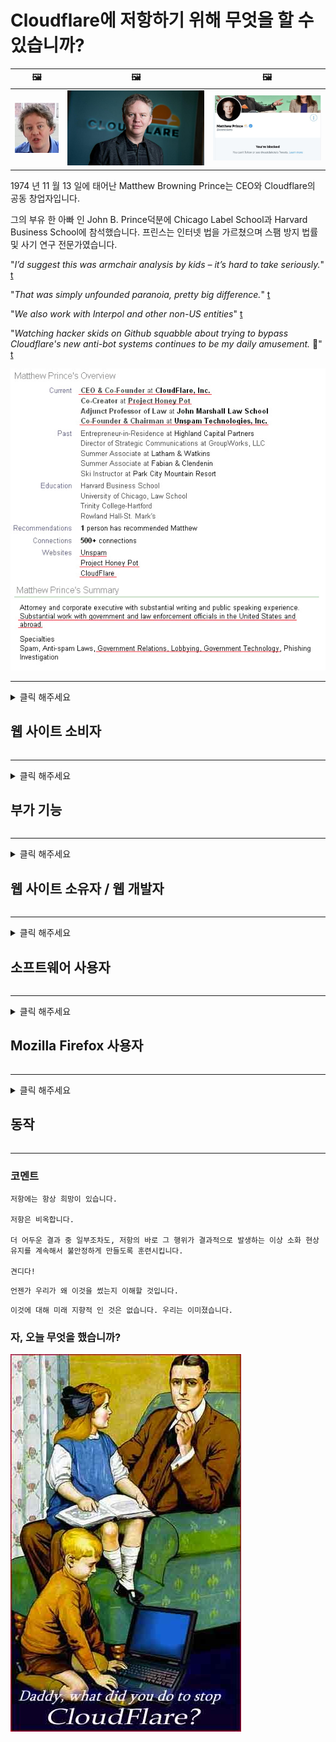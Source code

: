 # Cloudflare에 저항하기 위해 무엇을 할 수 있습니까?

| 🖼 | 🖼 | 🖼 |
| --- | --- | --- |
| ![](../image/matthew_prince_teen.jpg) | ![](../image/matthew_prince.jpg) | ![](../image/blockedbymatthewprince.jpg) |


1974 년 11 월 13 일에 태어난 Matthew Browning Prince는 CEO와 Cloudflare의 공동 창업자입니다.

그의 부유 한 아빠 인 John B. Prince덕분에 Chicago Label School과 Harvard Business School에 참석했습니다.
프린스는 인터넷 법을 가르쳤으며 스팸 방지 법률 및 사기 연구 전문가였습니다.


"*I’d suggest this was armchair analysis by kids – it’s hard to take seriously.*" [t](https://www.theguardian.com/technology/2015/nov/19/cloudflare-accused-by-anonymous-helping-isis)

"*That was simply unfounded paranoia, pretty big difference.*"  [t](https://twitter.com/xxdesmus/status/992757936123359233)

"*We also work with Interpol and other non-US entities*" [t](https://twitter.com/eastdakota/status/1203028504184360960)

"*Watching hacker skids on Github squabble about trying to bypass Cloudflare's new anti-bot systems continues to be my daily amusement.* 🍿" [t](https://twitter.com/eastdakota/status/1273277839102656515)


![](../image/whoismp.jpg)

---


<details>
<summary>클릭 해주세요

## 웹 사이트 소비자
</summary>


- 원하는 웹 사이트에서 Cloudflare를 사용하는 경우 Cloudflare를 사용하지 말라고 알려주십시오.
  - Facebook, Reddit, Twitter 또는 Mastodon과 같은 소셜 미디어에서 징징 거리는 것은 차이가 없습니다. [액션은 해시 태그보다 더 큽니다.](https://twitter.com/phyzonloop/status/1274132092490862594)
  - 자신을 유용하게 만들고 싶다면 웹 사이트 소유자에게 문의하십시오.

[Cloudflare가 말했습니다.](https://github.com/Eloston/ungoogled-chromium/issues/783):
```
문제가 발생한 특정 서비스 또는 사이트에 대해 관리자에게 연락하고 경험을 공유하는 것이 좋습니다.
```

[요청하지 않으면 웹 사이트 소유자는이 문제를 알지 못합니다.](../PEOPLE.md)

![](../image/liberapay.jpg)

[성공적인 예](https://counterpartytalk.org/t/turn-off-cloudflare-on-counterparty-co-plz/164/5).<br>
문제가 있군? [지금 목소리를 높이십시오.](https://github.com/maraoz/maraoz.github.io/issues/1) 아래 예.

```
당신은 기업 검열과 대량 감시를 돕고 있습니다.
http://crimeflare.eu.org
```

```
귀하의 웹 페이지는 CloudFlare의 개인 정보를 침해하는 개인 벽으로 둘러싸인 정원에 있습니다.
http://crimeflare.eu.org
```

- 웹 사이트의 개인 정보 보호 정책을 읽어보십시오.
  - 웹 사이트가 Cloudflare 뒤에 있거나 웹 사이트가 Cloudflare에 연결된 서비스를 사용중인 경우.

"Cloudflare"가 무엇인지 설명하고 Cloudflare와 데이터를 공유 할 수있는 권한을 요청해야합니다. 그렇게하지 않으면 신뢰를 침해하게되며 문제의 웹 사이트를 피해야합니다.

[허용되는 개인 정보 보호 정책 예는 여기에 있습니다.](https://archive.is/bDlTz) ("Subprocessors" > "Entity Name")

```
귀하의 개인 정보 보호 정책을 읽었으며 Cloudflare라는 단어를 찾을 수 없습니다.
내 데이터를 Cloudflare에 계속 제공하는 경우 데이터 공유를 거부합니다.
http://crimeflare.eu.org
```

이것은 Cloudflare라는 단어가없는 개인 정보 보호 정책의 예입니다.
[Liberland Jobs](https://archive.is/daKIr) [privacy policy](https://docsend.com/view/feiwyte):

![](../image/cfwontobey.jpg)

Cloudflare에는 자체 개인 정보 보호 정책이 있습니다.
[Cloudflare는 doxxing 사람들을 좋아합니다.](https://www.reddit.com/r/GamerGhazi/comments/2s64fe/be_wary_reporting_to_cloudflare/)

다음은 웹 사이트 가입 양식의 좋은 예입니다.
AFAIK, 제로 웹 사이트는 이것을합니다. 그들을 믿으시겠습니까?

```
"XYZ에 가입"을 클릭하면 서비스 약관 및 개인 정보 보호 정책에 동의하는 것입니다.
귀하는 또한 귀하의 데이터를 Cloudflare와 공유하는 데 동의하고 cloudflare의 개인 정보 보호 정책에도 동의합니다.
Cloudflare가 귀하의 정보를 유출하거나 귀하가 당사 서버에 연결하도록 허용하지 않는다면 당사의 잘못이 아닙니다. [*]

[ 가입하기 ] [ 동의하지 않습니다 ]
```
[*] [PEOPLE.md](../PEOPLE.md)


- 그들의 서비스를 사용하지 마십시오. Cloudflare가 당신을 지켜보고 있다는 것을 기억하십시오.
  - ["I'm in your TLS, sniffin' your passworz"](../image/iminurtls.jpg)

- 다른 웹 사이트를 검색합니다. 인터넷에는 대안과 기회가 있습니다!

- 친구들에게 매일 Tor를 사용하도록 설득하십시오.
  - 익명 성은 개방형 인터넷의 표준이어야합니다!
  - [Tor 프로젝트는이 프로젝트를 싫어합니다.](../HISTORY.md)

</details>

------

<details>
<summary>클릭 해주세요

## 부가 기능
</summary>

- 브라우저가 Firefox, Tor 브라우저 또는 Ungoogled Chromium 인 경우 아래 추가 기능 중 하나를 사용하세요.
  - 다른 새로운 추가 기능을 추가하려면 먼저 그것에 대해 문의하십시오.


| 이름 | 개발자 | 지원하다 | 차단 가능 | 알릴 수 있음 | Chrome |
| -------- | -------- | -------- | -------- | -------- | -------- |
| [Bloku Cloudflaron MITM-Atakon](../subfiles/about.bcma.md) | #Addon | [ ? ](http://crimeflare.eu.org/) | **예**     | **예**     |  **예** |
| [Ĉu ligoj estas vundeblaj al MITM-atako?](../subfiles/about.ismm.md) | #Addon | [ ? ](http://crimeflare.eu.org/) | 아니     | **예**     |  **예** |
| [Ĉu ĉi tiuj ligoj blokos Tor-uzanton?](../subfiles/about.isat.md) | #Addon | [ ? ](http://crimeflare.eu.org/) | 아니     | **예**     |  **예** |
| [Block Cloudflare MITM Attack](https://trac.torproject.org/projects/tor/attachment/ticket/24351/block_cloudflare_mitm_attack-1.0.14.1-an%2Bfx.xpi)<br>[**DELETED BY TOR PROJECT**](../HISTORY.md) | nullius | [ ? ](../tool/block_cloudflare_mitm_fx), [Link](http://crimeflare.eu.org/) | **예**     | **예**     |  아니 |
| [TPRB](http://34ahehcli3epmhbu2wbl6kw6zdfl74iyc4vg3ja4xwhhst332z3knkyd.onion/) | Sw | [ ? ](http://34ahehcli3epmhbu2wbl6kw6zdfl74iyc4vg3ja4xwhhst332z3knkyd.onion/) | **예**     | **예**     |  아니 |
| [Detect Cloudflare](https://addons.mozilla.org/en-US/firefox/addon/detect-cloudflare/) | Frank Otto | [ ? ](https://github.com/traktofon/cf-detect) | 아니     | **예**     |  아니 |
| [True Sight](https://addons.mozilla.org/en-US/firefox/addon/detect-cloudflare-plus/) | claustromaniac | [ ? ](https://github.com/claustromaniac/detect-cloudflare-plus) | 아니     | **예**     |  아니 |
| [Which Cloudflare datacenter am I visiting?](https://addons.mozilla.org/en-US/firefox/addon/cf-pop/) | 依云 | [ ? ](https://github.com/lilydjwg/cf-pop) | 아니     | **예**     |  아니 |


- "Decentraleyes"는 "CDNJS (Cloudflare)"에 대한 연결을 중지 할 수 있습니다.
  - 많은 요청이 네트워크에 도달하는 것을 방지하고 사이트가 중단되지 않도록 로컬 파일을 제공합니다.
  - 개발자가 대답했습니다.: "[very concerning indeed](https://github.com/Synzvato/decentraleyes/issues/236#issuecomment-352049501)", "[widespread usage severely centralizes the web](https://github.com/Synzvato/decentraleyes/issues/251#issuecomment-366752049)"

- [인증 기관 (CA)에서 Cloudflare 인증서를 제거하거나 신뢰하지 않을 수도 있습니다.](https://www.ssl.com/how-to/remove-root-certificate-firefox/)

</details>

------

<details>
<summary>클릭 해주세요

## 웹 사이트 소유자 / 웹 개발자
</summary>


![](../image/word_cloudflarefree.jpg)

- Cloudflare 솔루션, 기간을 사용하지 마십시오.
  - 그보다 더 잘할 수 있지요? [Cloudflare 구독, 플랜, 도메인 또는 계정을 제거하는 방법은 다음과 같습니다.](https://support.cloudflare.com/hc/en-us/articles/200167776-Removing-subscriptions-plans-domains-or-accounts)

| 🖼 | 🖼 |
| --- | --- |
| ![](../image/htmlalertcloudflare.jpg) | ![](../image/htmlalertcloudflare2.jpg) |

- 더 많은 고객을 원하십니까? 넌 뭘해야 할 지 알 잖아. 힌트는 "선 위"입니다.
  - [안녕하세요, "우리는 귀하의 개인 정보를 중요하게 생각합니다"라고 썼지 만 "오류 403 금지 된 익명 프록시가 허용되지 않음"이 발생했습니다.](https://it.slashdot.org/story/19/02/19/0033255/stop-saying-we-take-your-privacy-and-security-seriously) Tor 또는 VPN을 차단하는 이유는 무엇입니까? 임시 이메일을 차단하는 이유는 무엇입니까?

![](../image/anonexist.jpg)

- Cloudflare를 사용하면 중단 가능성이 높아집니다. 방문자는 서버가 다운되거나 Cloudflare가 다운 된 경우 웹 사이트에 액세스 할 수 없습니다.
  - [정말 Cloudflare가 다운되지 않는다고 생각 하셨나요?](https://www.ibtimes.com/cloudflare-down-not-working-sites-producing-504-gateway-timeout-errors-2618008) [Another](https://twitter.com/Jedduff/status/1097875615997399040) [sample](https://twitter.com/search?f=tweets&vertical=default&q=Cloudflare%20is%20having%20problems). [Need more](../PEOPLE.md)?

![](../image/cloudflareinternalerror.jpg)

- Cloudflare를 사용하여 "API 서비스", "소프트웨어 업데이트 서버"또는 "RSS 피드"를 프록시하면 고객에게 해를 끼칠 수 있습니다. 고객이 전화를 걸어 "더 이상 귀하의 API를 사용할 수 없습니다"라고 말했지만 무슨 일이 일어나고 있는지 전혀 모릅니다. Cloudflare는 고객을 조용히 차단할 수 있습니다. 괜찮다고 생각하세요?
  - RSS 리더 클라이언트와 RSS 리더 온라인 서비스가 많이 있습니다. 사람들이 구독하는 것을 허용하지 않는데 왜 RSS 피드를 게시합니까?

![](../image/rssfeedovercf.jpg)

- HTTPS 인증서가 필요합니까? "Let 's Encrypt"를 사용하거나 CA 회사에서 구입하십시오.

- DNS 서버가 필요합니까? 자신의 서버를 설정할 수 없습니까? 그들에 대해: [Hurricane Electric Free DNS](https://dns.he.net/), [Dyn.com](https://dyn.com/dns/), [1984 Hosting](https://www.1984hosting.com/), [Afraid.Org (TOR를 사용하는 경우 관리자는 계정을 삭제합니다.)](https://freedns.afraid.org/)
  - [Alternativoj al DNS](../subfiles/alternative.domaindns.md)

- 호스팅 서비스를 찾고 계십니까? 무료인가요? 그들에 대해: [Onion Service](http://vww6ybal4bd7szmgncyruucpgfkqahzddi37ktceo3ah7ngmcopnpyyd.onion/en/security/network-security/tor/onionservices-best-practices), [Free Web Hosting Area](https://freewha.com/), [Autistici/Inventati Web Site Hosting](https://www.autinv5q6en4gpf4.onion/services/website), [Github Pages](https://pages.github.com/), [Surge](https://surge.sh/)
  - [Cloudflare의 대안](../subfiles/alternative.cloudflare.md)

- "cloudflare-ipfs.com"을 사용하고 있습니까? [Cloudflare IPFS가 나쁘다는 것을 알고 있습니까?](../PEOPLE.md)

- OWASP 및 Fail2Ban과 같은 웹 응용 프로그램 방화벽을 서버에 설치하고 올바르게 구성하십시오.
  - Tor 차단은 해결책이 아닙니다. 작은 나쁜 사용자를 위해 모든 사람을 처벌하지 마십시오.

- "Cloudflare Warp"사용자가 웹 사이트에 액세스하지 못하도록 리디렉션하거나 차단합니다. 가능한 경우 이유를 제공하십시오.

> IP 목록: "[Cloudflare의 현재 IP 범위](cloudflare_inc/)"

> A: 그냥 차단

```
server {
...
deny 173.245.48.0/20;
deny 103.21.244.0/22;
deny 103.22.200.0/22;
deny 103.31.4.0/22;
deny 141.101.64.0/18;
deny 108.162.192.0/18;
deny 190.93.240.0/20;
deny 188.114.96.0/20;
deny 197.234.240.0/22;
deny 198.41.128.0/17;
deny 162.158.0.0/15;
deny 104.16.0.0/12;
deny 172.64.0.0/13;
deny 131.0.72.0/22;
deny 2400:cb00::/32;
deny 2606:4700::/32;
deny 2803:f800::/32;
deny 2405:b500::/32;
deny 2405:8100::/32;
deny 2a06:98c0::/29;
deny 2c0f:f248::/32;
...
}
```

> B: 경고 페이지로 이동

```
http {
...
geo $iscf {
default 0;
173.245.48.0/20 1;
103.21.244.0/22 1;
103.22.200.0/22 1;
103.31.4.0/22 1;
141.101.64.0/18 1;
108.162.192.0/18 1;
190.93.240.0/20 1;
188.114.96.0/20 1;
197.234.240.0/22 1;
198.41.128.0/17 1;
162.158.0.0/15 1;
104.16.0.0/12 1;
172.64.0.0/13 1;
131.0.72.0/22 1;
2400:cb00::/32 1;
2606:4700::/32 1;
2803:f800::/32 1;
2405:b500::/32 1;
2405:8100::/32 1;
2a06:98c0::/29 1;
2c0f:f248::/32 1;
}
...
}

server {
...
if ($iscf) {rewrite ^ https://example.com/cfwsorry.php;}
...
}

<?php
header('HTTP/1.1 406 Not Acceptable');
echo <<<CLOUDFLARED
Thank you for visiting ourwebsite.com!<br />
We are sorry, but we can't serve you because your connection is being intercepted by Cloudflare.<br />
Please read http://crimeflare.eu.org for more information.<br />
CLOUDFLARED;
die();
```

- 자유를 믿고 익명의 사용자를 환영한다면 Tor Onion Service 또는 I2P insite를 설정하십시오.

- 다른 Clearnet / Tor 이중 웹 사이트 운영자에게 조언을 구하고 익명의 친구를 사귀십시오!

</details>

------

<details>
<summary>클릭 해주세요

## 소프트웨어 사용자
</summary>


- Discord는 CloudFlare를 사용하고 있습니다. 대안? 우리는 추천합니다 [**Briar** (Android)](https://f-droid.org/en/packages/org.briarproject.briar.android/), [Ricochet (PC)](https://ricochet.im/), [Tox + Tor (Android/PC)](https://tox.chat/download.html)
  - Briar에는 Tor 데몬이 포함되어 있으므로 Orbot을 설치할 필요가 없습니다.
  - Qwtch 개발자 인 Open Privacy는 예고없이 git 서비스에서 stop_cloudflare 프로젝트를 삭제했습니다.

- Debian GNU / Linux 또는 기타 파생 제품을 사용하는 경우 구독: [bug #831835](https://bugs.debian.org/cgi-bin/bugreport.cgi?bug=831835). 그리고 가능하다면 패치를 확인하는 데 도움을 주시고 관리자가 패치를 받아 들여야하는지에 대한 올바른 결론을 내 리도록 도와주세요.

- 항상 이러한 브라우저를 권장합니다.

| 이름 | 개발자 | 지원하다 | 논평 |
| -------- | -------- | -------- | -------- |
| [Ungoogled-Chromium](https://ungoogled-software.github.io/ungoogled-chromium-binaries/) | Eloston | [ ? ](https://github.com/Eloston/ungoogled-chromium) | PC (Win, Mac, Linux)  _!Tor_ |
| [Bromite](https://www.bromite.org/fdroid) | Bromite | [ ? ](https://github.com/bromite/bromite/issues) | Android  _!Tor_ |
| [Tor Browser](https://www.torproject.org/download/) | Tor Project | [ ? ](https://support.torproject.org/) | PC (Win, Mac, Linux)  _Tor_|
| [Tor Browser Android](https://www.torproject.org/download/) | Tor Project | [ ? ](https://support.torproject.org/) | Android  _Tor_|
| [Onion Browser](https://itunes.apple.com/us/app/onion-browser/id519296448?mt=8) | Mike Tigas | [ ? ](https://github.com/OnionBrowser/OnionBrowser/issues) | Apple iOS  _Tor_|
| [GNU/Icecat](https://www.gnu.org/software/gnuzilla/) | GNU | [ ? ](https://www.gnu.org/software/gnuzilla/) | PC (Linux) |
| [IceCatMobile](https://f-droid.org/en/packages/org.gnu.icecat/) | GNU | [ ? ](https://lists.gnu.org/mailman/listinfo/bug-gnuzilla) | Android |
| [Iridium Browser](https://iridiumbrowser.de/about/) | Iridium | [ ? ](https://github.com/iridium-browser/iridium-browser/) | PC (Win, Mac, Linux, OpenBSD) |


다른 소프트웨어의 프라이버시는 불완전합니다. 이것은 Tor 브라우저가 "완벽하다"는 의미는 아닙니다.
인터넷과 기술에 100 % 안전하거나 100 % 비공개가 없습니다.

- Tor를 사용하고 싶지 않으십니까? Tor 데몬으로 모든 브라우저를 사용할 수 있습니다.
  - [Tor 프로젝트는 이것을 좋아하지 않습니다.](https://support.torproject.org/tbb/tbb-9/) 가능하다면 Tor 브라우저를 사용하십시오.
- [Tor와 함께 Chromium을 사용하는 방법](../subfiles/chromium_tor.md)


다른 소프트웨어의 개인 정보에 대해 이야기 해 봅시다.

- [정말로 Firefox를 사용해야한다면 "Firefox ESR"을 선택하십시오.](https://www.mozilla.org/en-US/firefox/organizations/)
  - [Firefox-스파이웨어 감시](https://spyware.neocities.org/articles/firefox.html)
  - [Firefox는 언론의 자유를 거부하고 언론의 자유를 금지합니다](https://web.archive.org/web/20200423010026/https://reclaimthenet.org/firefox-rejects-free-speech-bans-free-speech-commenting-plugin-dissenter-from-its-extensions-gallery/)
  - ["100 개 이상의 반대표. 소프트웨어 회사에 고수해달라고 요청하는 것 같습니다 ... 소프트웨어는 요즘 너무 많은 일입니다."](https://old.reddit.com/r/firefox/comments/gutdiw/weve_got_work_to_do_the_mozilla_blog/fslbbb6/)
  - [어, Firefox가 내 URL 표시 줄에 스폰서 링크를 표시하는 이유는 무엇입니까?](https://www.reddit.com/r/firefox/comments/jybx2w/uh_why_is_firefox_showing_me_sponsored_links_in/)
  - [Mozilla-악마의 화신](https://digdeeper.neocities.org/ghost/mozilla.html)

- [Mozilla는 Cloudflare 서비스를 사용하고 있습니다.](https://www.robtex.com/dns-lookup/www.mozilla.org) [또한 제품에 Cloudflare의 DNS 서비스를 사용하고 있습니다.](https://www.theregister.co.uk/2018/03/21/mozilla_testing_dns_encryption/)

- [Mozilla는 공식적으로이 티켓을 거부했습니다.](https://bugzilla.mozilla.org/show_bug.cgi?id=1426618)

- [Firefox Focus는 농담입니다.](https://github.com/mozilla-mobile/focus-android/issues/1743) [그들은 원격 측정 기능을 끄겠다고 약속했지만 변경했습니다.](https://github.com/mozilla-mobile/focus-android/issues/4210)

- [PaleMoon / Basilisk 개발자는 Cloudflare를 좋아합니다.](https://github.com/mozilla-mobile/focus-android/issues/1743#issuecomment-345993097)
  - [Pale Moon의 아카이브 서버가 18 개월 동안 악성 코드를 해킹 및 확산](https://www.reddit.com/r/privacytoolsIO/comments/cc808y/pale_moons_archive_server_hacked_and_spread/)
  - 그는 또한 Tor 사용자를 싫어합니다. - "[토르에게 적대적이게 놔두세요. 대부분의 사이트는 매우 높은 남용 요인을 고려할 때 Tor에 적대적이어야한다고 생각합니다.](https://github.com/yacy/yacy_search_server/issues/314#issuecomment-565932097)"

- [Waterfox에는 심각한 "집 전화"문제가 있습니다.](https://spyware.neocities.org/articles/waterfox.html)

- [Google 크롬은 스파이웨어입니다.](https://www.gnu.org/proprietary/malware-google.en.html)
  - [Google은 내 활동을 프로파일 링합니다.](https://spyware.neocities.org/articles/chrome.html)

- [SRWare Iron이 너무 많은 전화를 집에 연결합니다.](https://spyware.neocities.org/articles/iron.html) 또한 Google 도메인에 연결됩니다.

- [Brave Browser는 Facebook / Twitter 트래커를 허용합니다.](https://www.bleepingcomputer.com/news/security/facebook-twitter-trackers-whitelisted-by-brave-browser/)
  - [여기에 더 많은 문제가 있습니다.](https://spyware.neocities.org/articles/brave.html)
  - [바이 낸스 제휴 ID](https://twitter.com/cryptonator1337/status/1269594587716374528)

- [Microsoft Edge를 사용하면 Facebook이 사용자의 뒤에서 Flash 코드를 실행할 수 있습니다.](https://www.zdnet.com/article/microsoft-edge-lets-facebook-run-flash-code-behind-users-backs/)

- [비발디는 귀하의 개인 정보를 존중하지 않습니다.](https://spyware.neocities.org/articles/vivaldi.html)

- [Opera 스파이웨어 수준 : 매우 높음](https://spyware.neocities.org/articles/opera.html)

- Apple iOS: [주로 맬웨어이기 때문에 iOS를 전혀 사용하지 않아야합니다.](https://www.gnu.org/proprietary/malware-apple.html)

따라서 위의 표만 권장합니다. 다른 건 없습니다.

</details>

------

<details>
<summary>클릭 해주세요

## Mozilla Firefox 사용자
</summary>


- "Firefox Nightly"는 옵트 아웃 방법없이 디버그 수준의 정보를 Mozilla 서버로 보냅니다.
  - [Mozilla 서버는 Cloudflare를 사용합니다](https://www.digwebinterface.com/?hostnames=www.mozilla.org%0D%0Amozilla.cloudflare-dns.com&type=&ns=resolver&useresolver=8.8.4.4&nameservers=)

- Firefox가 Mozilla 서버에 연결하는 것을 금지 할 수 있습니다.
  - [Mozilla의 정책 템플릿 가이드](https://github.com/mozilla/policy-templates/blob/master/README.md)
  - Mozilla는 자신을 화이트리스트에 추가하는 것을 좋아하기 때문에이 트릭은 이후 버전에서 작동하지 않을 수 있습니다.
  - 방화벽과 DNS 필터를 사용하여 완전히 차단하십시오.

"`/distribution/policies.json`"

>     "WebsiteFilter": {
> 		"Block": [
> 		"*://*.mozilla.com/*",
> 		"*://*.mozilla.net/*",
> 		"*://*.mozilla.org/*",
> 		"*://webcompat.com/*",
> 		"*://*.firefox.com/*",
> 		"*://*.thunderbird.net/*",
> 		"*://*.cloudflare.com/*"
> 		]
>     },


- ~~Mozilla의 트래커에서 버그를보고하여 Cloudflare를 사용하지 말라고 알려주세요.~~ bugzilla에 대한 버그 보고서가 있습니다. 많은 사람들이 우려 사항을 게시했지만 2018 년에 관리자가 버그를 숨겼습니다.

- Firefox에서 DoH를 비활성화 할 수 있습니다.
  - [Firefox의 기본 DNS 공급자 변경](../subfiles/change-firefox-dns.md)

![](../image/firefoxdns.jpg)

- [비 ISP DNS를 사용하려면 OpenNIC Tier2 DNS 서비스 또는 비 Cloudflare DNS 서비스 사용을 고려하십시오.](https://wiki.opennic.org/start)
![](../image/opennic.jpg)
  - DNS로 Cloudflare를 차단합니다. [Crimeflare DNS](../subfiles/service.publicdns.md)

- Tor를 DNS 해석기로 사용할 수 있습니다. [Tor 전문가가 아니라면 여기에서 질문하십시오.](https://tor.stackexchange.com/)

> **어떻게?**
> 1. Tor를 다운로드하여 컴퓨터에 설치하십시오.
> 2. 이 줄을 "torrc"파일에 추가합니다.
> DNSPort 127.0.0.1:53
> 3. Tor를 다시 시작하십시오.
> 4. 컴퓨터의 DNS 서버를 "127.0.0.1"로 설정합니다.

</details>

------

<details>
<summary>클릭 해주세요

## 동작
</summary>


- 주변 사람들에게 Cloudflare의 위험성에 대해 이야기하십시오.

- [이 저장소를 개선하도록 도와주세요.](http://crimeflare.eu.org)
  - 목록, 그것에 대한 주장 및 세부 사항.

- [Cloudflare (및 유사 회사)에서 문제가 발생한 부분을 문서화하고 매우 공개하고 그렇게 할 때이 저장소를 언급해야합니다.](http://crimeflare.eu.org) :)

- 기본적으로 Tor를 사용하는 사람들을 더 많이 확보하여 세계 각지의 관점에서 웹을 경험할 수 있습니다.

- Cloudflare에서 세계를 해방시키는 데 전념하는 소셜 미디어 및 미트 스페이스에서 그룹을 시작하십시오.

- 해당하는 경우이 저장소의 이러한 그룹에 연결합니다.이 곳은 그룹으로 함께 작업하는 장소가 될 수 있습니다.

- [Cloudflare에 대한 의미있는 비 기업 대안을 제공 할 수있는 협력을 시작하십시오.](../subfiles/alternative.cloudflare.md)

- Cloudflare에 대한 다중 계층 방어를 제공하는 데 도움이되는 대안이 있으면 알려주십시오.

- Cloudflare 고객 인 경우 개인 정보 설정을 설정하고 위반할 때까지 기다리십시오.
  - [그런 다음 스팸 방지 / 개인 정보 침해 혐의로 신고하세요.](https://twitter.com/thexpaw/status/1108424723233419264)

- 귀하가 미국에 거주하고 문제의 웹 사이트가 은행 또는 회계사 인 경우 Gramm–Leach–Bliley Act 또는 Americans with DIsabilities Act에 따라 법적 압력을 가하고 귀하가 얼마를 얻었는지 알려주십시오. .

- 웹 사이트가 정부 사이트 인 경우 미국 헌법 1 차 수정안에 따라 법적 압력을가하십시오.

- EU 시민 인 경우 웹 사이트에 연락하여 일반 데이터 보호 규정에 따라 개인 정보를 보내십시오. 그들이 귀하의 정보 제공을 거부하는 것은 법 위반입니다.

- 웹 사이트에서 서비스를 제공한다고 주장하는 회사의 경우 소비자 보호 단체 및 BBB에 "허위 광고"로 신고 해보십시오. Cloudflare 웹 사이트는 Cloudflare 서버에서 제공됩니다.

- [ITU는 미국의 맥락에서 Cloudflare가 독점 금지법이 적용될 수있을만큼 충분히 커지기 시작했다고 제안합니다.](https://www.itu.int/en/ITU-T/Workshops-and-Seminars/20181218/Documents/Geoff_Huston_Presentation.pdf)

- GNU GPL 버전 4에는 그러한 서비스 뒤에 소스 코드를 저장하는 것에 대한 조항이 포함될 수 있으며, 모든 GPLv4 이상 프로그램에 대해 Tor 사용자를 차별하지 않는 매체를 통해 소스 코드에 액세스 할 수 있어야합니다.

- [Se vi uzas Mastodon bonvolu sekvi la konton Mitigator](../subfiles/service.altlink.md).

</details>

------

### 코멘트

```
저항에는 항상 희망이 있습니다.

저항은 비옥합니다.

더 어두운 결과 중 일부조차도, 저항의 바로 그 행위가 결과적으로 발생하는 이상 소화 현상 유지를 계속해서 불안정하게 만들도록 훈련시킵니다.

견디다!
```

```
언젠가 우리가 왜 이것을 썼는지 이해할 것입니다.
```

```
이것에 대해 미래 지향적 인 것은 없습니다. 우리는 이미졌습니다.
```

### 자, 오늘 무엇을 했습니까?


![](../image/stopcf.jpg)
